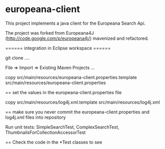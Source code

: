 europeana-client
================

This project implements a java client for the Europeana Search Api.

The project was forked from Europeana4J (http://code.google.com/p/europeana4j/) mavenized and refactored.

====== integration in Eclipse workspace ======

git clone ....

File => Import => Existing Maven Projects ...

copy src/main/resources/europeana-client.properties.template src/main/resources/europeana-client.properties

== set the values in the europeana-client.properties file

copy src/main/resources/log4j.xml.template src/main/resources/log4j.xml

== make sure you never commit the europeana-client.properties and log4j.xml files into repository

Run unit tests: SimpleSearchTest, ComplexSearchTest, ThumbnailsForCollectionAccessorTest

== Check the code in the *Test classes to see  
